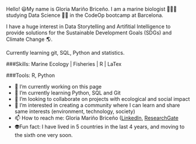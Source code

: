 Hello! 😃My name is Gloria Mariño Briceño. I am a marine biologist 🐙🐠🦈 studying Data Science 👩‍💻 in the CodeOp bootcamp at Barcelona.

I have a huge interest in Data Storytelling and Artifitial Intelligence to provide solutions for the Sustainable Development Goals (SDGs) and Climate Change 🌎.

Currently learning git, SQL, Python and statistics.
 

###Skills:
Marine Ecology | Fisheries | R | LaTex

###Tools:
R, Python


- 👋 I’m currently working on this page
- 🌱 I’m currently learning Python, SQL and Git
- 💞️ I’m looking to collaborate on projects with ecological and social impact
- 👀 I’m interested in creating a community where I can learn and share same interests (environment, technology, society)
- 📫 How to reach me: Gloria Mariño Briceño ([LinkedIn](https://www.linkedin.com/in/gloria-marino-briceno/), [ResearchGate](https://www.researchgate.net/profile/Gloria-Marino-Briceno)
- 👽Fun fact: I have lived in 5 countries in the last 4 years, and moving to the sixth one very soon.



<!---
GloMB94/GloMB94 is a ✨ special ✨ repository because its `README.md` (this file) appears on your GitHub profile.
You can click the Preview link to take a look at your changes.
--->

